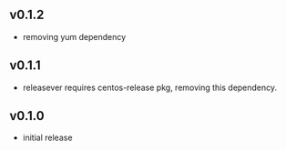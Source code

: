 ## v0.1.2
- removing yum dependency

## v0.1.1
- releasever requires centos-release pkg, removing this dependency.

## v0.1.0
- initial release
